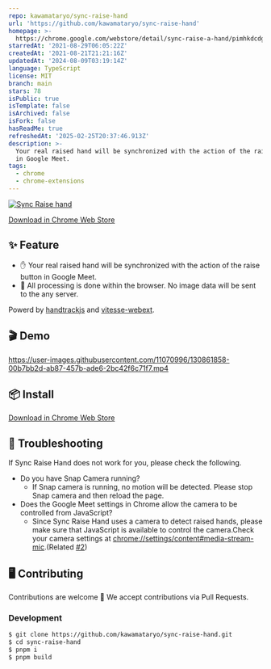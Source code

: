 ```yaml
---
repo: kawamataryo/sync-raise-hand
url: 'https://github.com/kawamataryo/sync-raise-hand'
homepage: >-
  https://chrome.google.com/webstore/detail/sync-raise-a-hand/pimhkdcdgmedijjnjeagagnnddgbcnkm
starredAt: '2021-08-29T06:05:22Z'
createdAt: '2021-08-21T21:21:16Z'
updatedAt: '2024-08-09T03:19:14Z'
language: TypeScript
license: MIT
branch: main
stars: 78
isPublic: true
isTemplate: false
isArchived: false
isFork: false
hasReadMe: true
refreshedAt: '2025-02-25T20:37:46.913Z'
description: >-
  Your real raised hand will be synchronized with the action of the raise button
  in Google Meet.
tags:
  - chrome
  - chrome-extensions
---
```


<a href="https://chrome.google.com/webstore/detail/sync-raise-a-hand/pimhkdcdgmedijjnjeagagnnddgbcnkm"><img src="https://user-images.githubusercontent.com/11070996/130786978-6f0b821d-3da4-45b1-bae7-2b27644e2bc7.png" alt="Sync Raise hand"></a>

[Download in Chrome Web Store](https://chrome.google.com/webstore/detail/sync-raise-a-hand/pimhkdcdgmedijjnjeagagnnddgbcnkm)

## ✨ Feature

- ✋ Your real raised hand will be synchronized with the action of the raise button in Google Meet.
- 🔐 All processing is done within the browser. No image data will be sent to the any server.

Powerd by [handtrackjs](https://github.com/victordibia/handtrack.js/) and [vitesse-webext](https://github.com/antfu/vitesse-webext).

## 🎬 Demo

https://user-images.githubusercontent.com/11070996/130861858-00b7bb2d-ab87-457b-ade6-2bc42f6c71f7.mp4

## 📦 Install

[Download in Chrome Web Store](https://chrome.google.com/webstore/detail/sync-raise-a-hand/pimhkdcdgmedijjnjeagagnnddgbcnkm?hl=ja&authuser=1)

## 🔫 Troubleshooting
If Sync Raise Hand does not work for you, please check the following.

- Do you have Snap Camera running?
  - If Snap camera is running, no motion will be detected. Please stop Snap camera and then reload the page.
- Does the Google Meet settings in Chrome allow the camera to be controlled from JavaScript?
  - Since Sync Raise Hand uses a camera to detect raised hands, please make sure that JavaScript is available to control the camera.Check your camera settings at [chrome://settings/content#media-stream-mic](chrome://settings/content#media-stream-mic).(Related [#2](https://github.com/kawamataryo/sync-raise-hand/issues/2))


## 🖥 Contributing
Contributions are welcome 🎉
We accept contributions via Pull Requests.

### Development

```bash
$ git clone https://github.com/kawamataryo/sync-raise-hand.git
$ cd sync-raise-hand
$ pnpm i
$ pnpm build
```

